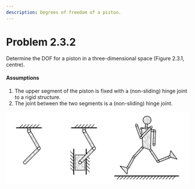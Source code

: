 ```yaml
---
description: Degrees of freedom of a piston.
---
```


# Problem 2.3.2

Determine the DOF for a piston in a three-dimensional space (Figure 2.3.1, centre).&#x20;

#### Assumptions

1. The upper segment of the piston is fixed with a (non-sliding) hinge joint to a rigid structure.&#x20;
2. The joint between the two segments is a (non-sliding) hinge joint.

![Figure 2.3.1: Schematic illustration of three examples for the determination of the degree of freedom, a two-dimensional double pendulum fixed with a hinge joint on a rigid structure (left), a two-dimensional piston fixed with a hinge joint on a rigid structure (middle), and a schematic illustration of a human body with 12 segments in a three-dimensional space (right).](<../../.gitbook/assets/example 2.3.1.JPG>)
